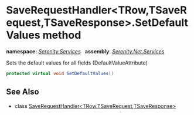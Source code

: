 # SaveRequestHandler&lt;TRow,TSaveRequest,TSaveResponse&gt;.SetDefaultValues method
**namespace:** *[Serenity.Services](../../README.md#serenity.services-namespace)*   **assembly**: *[Serenity.Net.Services](../../README.md)*

Sets the default values for all fields (DefaultValueAttribute)

```csharp
protected virtual void SetDefaultValues()
```

## See Also

* class [SaveRequestHandler&lt;TRow,TSaveRequest,TSaveResponse&gt;](../SaveRequestHandler-3.md)